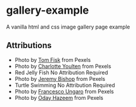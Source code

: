 # gallery-example

A vanilla html and css image gallery page example

## Attributions

- Photo by [Tom Fisk](https://www.pexels.com/@tomfisk?utm_content=attributionCopyText&utm_medium=referral&utm_source=pexels) from Pexels
- Photo by [Charlotte Youlten](https://www.pexels.com/@charlotte-youlten-2391790?utm_content=attributionCopyText&utm_medium=referral&utm_source=pexels) from Pexels
- Red Jelly Fish No Attribution Required
- Photo by [Jeremy Bishop](https://www.pexels.com/@jeremy-bishop-1260133?utm_content=attributionCopyText&utm_medium=referral&utm_source=pexels) from Pexels
- Turtle Swimming No Attribution Required
- Photo by [Francesco Ungaro](https://www.pexels.com/@francesco-ungaro?utm_content=attributionCopyText&utm_medium=referral&utm_source=pexels) from Pexels
- Photo by [Oday Hazeem](https://www.pexels.com/@oday-hazeem-4297?utm_content=attributionCopyText&utm_medium=referral&utm_source=pexels) from Pexels
